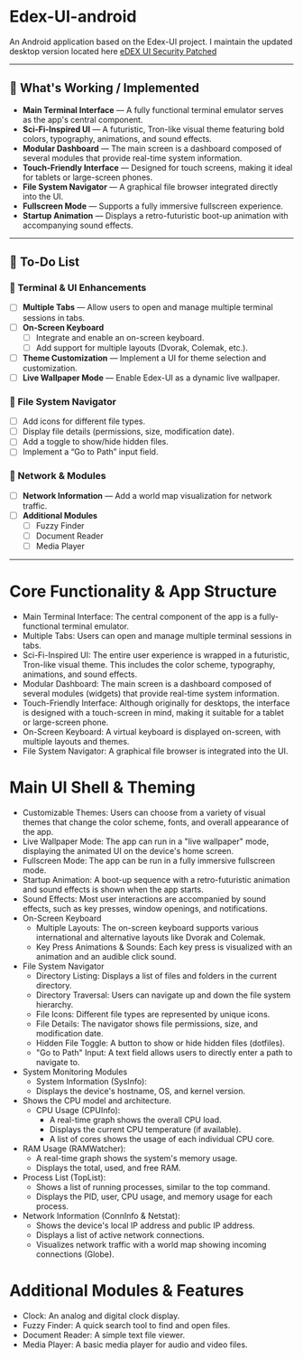 # Edex-UI-android

An Android application based on the Edex-UI project. I maintain the updated desktop version located here [eDEX UI Security Patched](https://github.com/theelderemo/eDEX-UI-security-patched)

---

## 🚀 What's Working / Implemented

- **Main Terminal Interface** — A fully functional terminal emulator serves as the app's central component.  
- **Sci-Fi-Inspired UI** — A futuristic, Tron-like visual theme featuring bold colors, typography, animations, and sound effects.  
- **Modular Dashboard** — The main screen is a dashboard composed of several modules that provide real-time system information.  
- **Touch-Friendly Interface** — Designed for touch screens, making it ideal for tablets or large-screen phones.  
- **File System Navigator** — A graphical file browser integrated directly into the UI.  
- **Fullscreen Mode** — Supports a fully immersive fullscreen experience.  
- **Startup Animation** — Displays a retro-futuristic boot-up animation with accompanying sound effects.  

---

## 🧩 To-Do List

### 🔹 Terminal & UI Enhancements
- [ ] **Multiple Tabs** — Allow users to open and manage multiple terminal sessions in tabs.  
- [ ] **On-Screen Keyboard**
  - [ ] Integrate and enable an on-screen keyboard.  
  - [ ] Add support for multiple layouts (Dvorak, Colemak, etc.).  
- [ ] **Theme Customization** — Implement a UI for theme selection and customization.  
- [ ] **Live Wallpaper Mode** — Enable Edex-UI as a dynamic live wallpaper.

### 🔹 File System Navigator
- [ ] Add icons for different file types.  
- [ ] Display file details (permissions, size, modification date).  
- [ ] Add a toggle to show/hide hidden files.  
- [ ] Implement a “Go to Path” input field.

### 🔹 Network & Modules
- [ ] **Network Information** — Add a world map visualization for network traffic.  
- [ ] **Additional Modules**
  - [ ] Fuzzy Finder  
  - [ ] Document Reader  
  - [ ] Media Player  

---

# Core Functionality & App Structure
- Main Terminal Interface: The central component of the app is a fully-functional terminal emulator.
- Multiple Tabs: Users can open and manage multiple terminal sessions in tabs.
- Sci-Fi-Inspired UI: The entire user experience is wrapped in a futuristic, Tron-like visual theme. This includes the color scheme, typography, animations, and sound effects.
- Modular Dashboard: The main screen is a dashboard composed of several modules (widgets) that provide real-time system information.
- Touch-Friendly Interface: Although originally for desktops, the interface is designed with a touch-screen in mind, making it suitable for a tablet or large-screen phone.
- On-Screen Keyboard: A virtual keyboard is displayed on-screen, with multiple layouts and themes.
- File System Navigator: A graphical file browser is integrated into the UI.

# Main UI Shell & Theming
- Customizable Themes: Users can choose from a variety of visual themes that change the color scheme, fonts, and overall appearance of the app.
- Live Wallpaper Mode: The app can run in a "live wallpaper" mode, displaying the animated UI on the device's home screen.
- Fullscreen Mode: The app can be run in a fully immersive fullscreen mode.
- Startup Animation: A boot-up sequence with a retro-futuristic animation and sound effects is shown when the app starts.
- Sound Effects: Most user interactions are accompanied by sound effects, such as key presses, window openings, and notifications.
- On-Screen Keyboard
    - Multiple Layouts: The on-screen keyboard supports various international and alternative layouts like Dvorak and Colemak.
    - Key Press Animations & Sounds: Each key press is visualized with an animation and an audible click sound.
- File System Navigator
    - Directory Listing: Displays a list of files and folders in the current directory.
    - Directory Traversal: Users can navigate up and down the file system hierarchy.
    - File Icons: Different file types are represented by unique icons.
    - File Details: The navigator shows file permissions, size, and modification date.
    - Hidden File Toggle: A button to show or hide hidden files (dotfiles).
    - "Go to Path" Input: A text field allows users to directly enter a path to navigate to.
- System Monitoring Modules
    - System Information (SysInfo):
    - Displays the device's hostname, OS, and kernel version.
- Shows the CPU model and architecture.
    - CPU Usage (CPUInfo):
        - A real-time graph shows the overall CPU load.
        - Displays the current CPU temperature (if available).
        - A list of cores shows the usage of each individual CPU core.
- RAM Usage (RAMWatcher):
    - A real-time graph shows the system's memory usage.
    - Displays the total, used, and free RAM.
- Process List (TopList):
    - Shows a list of running processes, similar to the top command.
    - Displays the PID, user, CPU usage, and memory usage for each process.
- Network Information (ConnInfo & Netstat):
    - Shows the device's local IP address and public IP address.
    - Displays a list of active network connections.
    - Visualizes network traffic with a world map showing incoming connections (Globe).

# Additional Modules & Features
- Clock: An analog and digital clock display. <br/>
- Fuzzy Finder: A quick search tool to find and open files.
- Document Reader: A simple text file viewer.
- Media Player: A basic media player for audio and video files.


